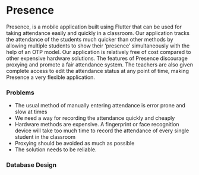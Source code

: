 # Presence

Presence, is a mobile application built using Flutter that can be used for taking attendance easily and quickly in a classroom. Our application tracks the attendance of the students much quicker than other methods by allowing multiple students to show their ‘presence’ simultaneously with the help of an OTP model. Our application is relatively free of cost compared to other expensive hardware solutions. The features of Presence discourage proxying and promote a fair attendance system. The teachers are also given complete access to edit the attendance status at any point of time, making Presence a very flexible application.

### Problems
- The usual method of manually entering attendance is error prone and slow at times
- We need a way for recording the attendance quickly and cheaply
- Hardware methods are expensive. A fingerprint or face recognition device will take too much time to record the attendance of every single student in the classroom
- Proxying should be avoided as much as possible
- The solution needs to be reliable.

### Database Design
